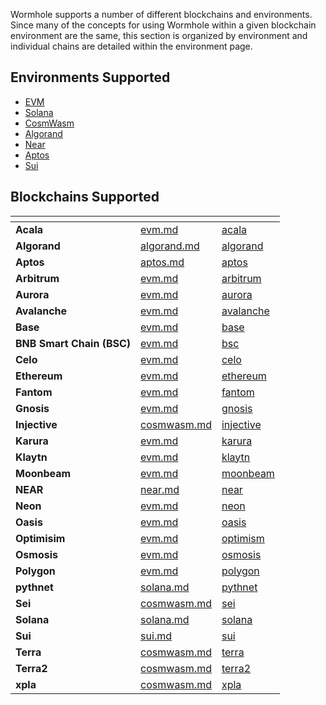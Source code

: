 
Wormhole supports a number of different blockchains and environments. Since many of the concepts for using Wormhole within a given blockchain environment are the same, this section is organized by environment and individual chains are detailed within the environment page. 

## Environments Supported

- [EVM](./evm.md)
- [Solana](./solana.md)
- [CosmWasm](./cosmwasm.md)
- [Algorand](./algorand.md)
- [Near](./near.md)
- [Aptos](./aptos.md)
- [Sui](./sui.md)


## Blockchains Supported

<table data-view="cards" data-full-width="false">
   <thead>
      <tr>
         <th></th>
         <th data-hidden data-card-target data-type="content-ref"></th>
         <th data-hidden data-card-cover data-type="files"></th>
      </tr>
   </thead>
   <tbody>
<!--SUPPORTED_BLOCKCHAIN_ECOSYSTEM_CARDS-->
<tr>
    <td><strong>Acala</strong></td>
    <td><a href="../../reference/environments/evm.md#acala">evm.md</a></td>
    <td><a href="../../.gitbook/assets/chain-icons/acala.svg">acala</a></td>
</tr>
<tr>
    <td><strong>Algorand</strong></td>
    <td><a href="../../reference/environments/algorand.md#algorand">algorand.md</a></td>
    <td><a href="../../.gitbook/assets/chain-icons/algorand.svg">algorand</a></td>
</tr>
<tr>
    <td><strong>Aptos</strong></td>
    <td><a href="../../reference/environments/aptos.md#aptos">aptos.md</a></td>
    <td><a href="../../.gitbook/assets/chain-icons/aptos.svg">aptos</a></td>
</tr>
<tr>
    <td><strong>Arbitrum</strong></td>
    <td><a href="../../reference/environments/evm.md#arbitrum">evm.md</a></td>
    <td><a href="../../.gitbook/assets/chain-icons/arbitrum.svg">arbitrum</a></td>
</tr>
<tr>
    <td><strong>Aurora</strong></td>
    <td><a href="../../reference/environments/evm.md#aurora">evm.md</a></td>
    <td><a href="../../.gitbook/assets/chain-icons/aurora.svg">aurora</a></td>
</tr>
<tr>
    <td><strong>Avalanche</strong></td>
    <td><a href="../../reference/environments/evm.md#avalanche">evm.md</a></td>
    <td><a href="../../.gitbook/assets/chain-icons/avalanche.svg">avalanche</a></td>
</tr>
<tr>
    <td><strong>Base</strong></td>
    <td><a href="../../reference/environments/evm.md#base">evm.md</a></td>
    <td><a href="../../.gitbook/assets/chain-icons/base.svg">base</a></td>
</tr>
<tr>
    <td><strong>BNB Smart Chain (BSC)</strong></td>
    <td><a href="../../reference/environments/evm.md#bsc">evm.md</a></td>
    <td><a href="../../.gitbook/assets/chain-icons/bsc.svg">bsc</a></td>
</tr>
<tr>
    <td><strong>Celo</strong></td>
    <td><a href="../../reference/environments/evm.md#celo">evm.md</a></td>
    <td><a href="../../.gitbook/assets/chain-icons/celo.svg">celo</a></td>
</tr>
<tr>
    <td><strong>Ethereum</strong></td>
    <td><a href="../../reference/environments/evm.md#ethereum">evm.md</a></td>
    <td><a href="../../.gitbook/assets/chain-icons/ethereum.svg">ethereum</a></td>
</tr>
<tr>
    <td><strong>Fantom</strong></td>
    <td><a href="../../reference/environments/evm.md#fantom">evm.md</a></td>
    <td><a href="../../.gitbook/assets/chain-icons/fantom.svg">fantom</a></td>
</tr>
<tr>
    <td><strong>Gnosis</strong></td>
    <td><a href="../../reference/environments/evm.md#gnosis">evm.md</a></td>
    <td><a href="../../.gitbook/assets/chain-icons/gnosis.svg">gnosis</a></td>
</tr>
<tr>
    <td><strong>Injective</strong></td>
    <td><a href="../../reference/environments/cosmwasm.md#injective">cosmwasm.md</a></td>
    <td><a href="../../.gitbook/assets/chain-icons/injective.svg">injective</a></td>
</tr>
<tr>
    <td><strong>Karura</strong></td>
    <td><a href="../../reference/environments/evm.md#karura">evm.md</a></td>
    <td><a href="../../.gitbook/assets/chain-icons/karura.svg">karura</a></td>
</tr>
<tr>
    <td><strong>Klaytn</strong></td>
    <td><a href="../../reference/environments/evm.md#klaytn">evm.md</a></td>
    <td><a href="../../.gitbook/assets/chain-icons/klaytn.svg">klaytn</a></td>
</tr>
<tr>
    <td><strong>Moonbeam</strong></td>
    <td><a href="../../reference/environments/evm.md#moonbeam">evm.md</a></td>
    <td><a href="../../.gitbook/assets/chain-icons/moonbeam.svg">moonbeam</a></td>
</tr>
<tr>
    <td><strong>NEAR</strong></td>
    <td><a href="../../reference/environments/near.md#near">near.md</a></td>
    <td><a href="../../.gitbook/assets/chain-icons/near.svg">near</a></td>
</tr>
<tr>
    <td><strong>Neon</strong></td>
    <td><a href="../../reference/environments/evm.md#neon">evm.md</a></td>
    <td><a href="../../.gitbook/assets/chain-icons/neon.svg">neon</a></td>
</tr>
<tr>
    <td><strong>Oasis</strong></td>
    <td><a href="../../reference/environments/evm.md#oasis">evm.md</a></td>
    <td><a href="../../.gitbook/assets/chain-icons/oasis.svg">oasis</a></td>
</tr>
<tr>
    <td><strong>Optimisim</strong></td>
    <td><a href="../../reference/environments/evm.md#optimism">evm.md</a></td>
    <td><a href="../../.gitbook/assets/chain-icons/optimism.svg">optimism</a></td>
</tr>
<tr>
    <td><strong>Osmosis</strong></td>
    <td><a href="../../reference/environments/evm.md#osmosis">evm.md</a></td>
    <td><a href="../../.gitbook/assets/chain-icons/osmosis.svg">osmosis</a></td>
</tr>
<tr>
    <td><strong>Polygon</strong></td>
    <td><a href="../../reference/environments/evm.md#polygon">evm.md</a></td>
    <td><a href="../../.gitbook/assets/chain-icons/polygon.svg">polygon</a></td>
</tr>
<tr>
    <td><strong>pythnet</strong></td>
    <td><a href="../../reference/environments/solana.md#pythnet">solana.md</a></td>
    <td><a href="../../.gitbook/assets/chain-icons/pythnet.svg">pythnet</a></td>
</tr>
<tr>
    <td><strong>Sei</strong></td>
    <td><a href="../../reference/environments/cosmwasm.md#sei">cosmwasm.md</a></td>
    <td><a href="../../.gitbook/assets/chain-icons/sei.svg">sei</a></td>
</tr>
<tr>
    <td><strong>Solana</strong></td>
    <td><a href="../../reference/environments/solana.md#solana">solana.md</a></td>
    <td><a href="../../.gitbook/assets/chain-icons/solana.svg">solana</a></td>
</tr>
<tr>
    <td><strong>Sui</strong></td>
    <td><a href="../../reference/environments/sui.md#sui">sui.md</a></td>
    <td><a href="../../.gitbook/assets/chain-icons/sui.svg">sui</a></td>
</tr>
<tr>
    <td><strong>Terra</strong></td>
    <td><a href="../../reference/environments/cosmwasm.md#terra">cosmwasm.md</a></td>
    <td><a href="../../.gitbook/assets/chain-icons/terra.svg">terra</a></td>
</tr>
<tr>
    <td><strong>Terra2</strong></td>
    <td><a href="../../reference/environments/cosmwasm.md#terra2">cosmwasm.md</a></td>
    <td><a href="../../.gitbook/assets/chain-icons/terra2.svg">terra2</a></td>
</tr>
<tr>
    <td><strong>xpla</strong></td>
    <td><a href="../../reference/environments/cosmwasm.md#xpla">cosmwasm.md</a></td>
    <td><a href="../../.gitbook/assets/chain-icons/xpla.svg">xpla</a></td>
</tr>
<!--SUPPORTED_BLOCKCHAIN_ECOSYSTEM_CARDS-->
</tbody></table>
